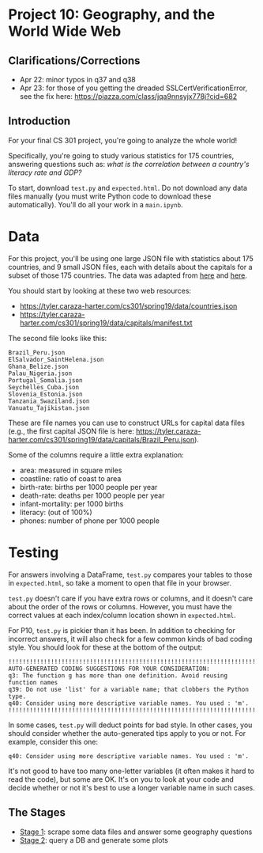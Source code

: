 # Project 10: Geography, and the World Wide Web

## Clarifications/Corrections

* Apr 22: minor typos in q37 and q38
* Apr 23: for those of you getting the dreaded SSLCertVerificationError, see the fix here: https://piazza.com/class/jqa9nnsyjx778j?cid=682

## Introduction

For your final CS 301 project, you're going to analyze the whole
world!

Specifically, you're going to study various statistics for 175
countries, answering questions such as: *what is the correlation
between a country's literacy rate and GDP?*

To start, download `test.py` and `expected.html`.  Do not download any
data files manually (you must write Python code to download these
automatically).  You'll do all your work in a `main.ipynb`.

# Data

For this project, you'll be using one large JSON file with statistics
about 175 countries, and 9 small JSON files, each with details about
the capitals for a subset of those 175 countries.  The data was
adapted from
[here](http://techslides.com/list-of-countries-and-capitals) and
[here](https://www.kaggle.com/fernandol/countries-of-the-world).

You should start by looking at these two web resources:

* https://tyler.caraza-harter.com/cs301/spring19/data/countries.json
* https://tyler.caraza-harter.com/cs301/spring19/data/capitals/manifest.txt

The second file looks like this:

```
Brazil_Peru.json
ElSalvador_SaintHelena.json
Ghana_Belize.json
Palau_Nigeria.json
Portugal_Somalia.json
Seychelles_Cuba.json
Slovenia_Estonia.json
Tanzania_Swaziland.json
Vanuatu_Tajikistan.json
```

These are file names you can use to construct URLs for capital data files (e.g., the first capital JSON file is here: https://tyler.caraza-harter.com/cs301/spring19/data/capitals/Brazil_Peru.json).

Some of the columns require a little extra explanation:
* area: measured in square miles
* coastline: ratio of coast to area
* birth-rate: births per 1000 people per year
* death-rate: deaths per 1000 people per year
* infant-mortality: per 1000 births
* literacy: (out of 100%)
* phones: number of phone per 1000 people

# Testing

For answers involving a DataFrame, `test.py` compares your tables to
those in `expected.html`, so take a moment to open that file in your
browser.

`test.py` doesn't care if you have extra rows or columns, and it
doesn't care about the order of the rows or columns.  However, you
must have the correct values at each index/column location shown in
`expected.html`.

For P10, `test.py` is pickier than it has been.  In addition to
checking for incorrect answers, it will also check for a few common
kinds of bad coding style.  You should look for these at the bottom of
the output:

```
!!!!!!!!!!!!!!!!!!!!!!!!!!!!!!!!!!!!!!!!!!!!!!!!!!!!!!!!!!!!!!!!!!!!!!!!!!!!!!!!
AUTO-GENERATED CODING SUGGESTIONS FOR YOUR CONSIDERATION:
q3: The function g has more than one definition. Avoid reusing function names
q39: Do not use 'list' for a variable name; that clobbers the Python type.
q40: Consider using more descriptive variable names. You used : 'm'.
!!!!!!!!!!!!!!!!!!!!!!!!!!!!!!!!!!!!!!!!!!!!!!!!!!!!!!!!!!!!!!!!!!!!!!!!!!!!!!!!
```

In some cases, `test.py` will deduct points for bad style.  In other
cases, you should consider whether the auto-generated tips apply to
you or not.  For example, consider this one:

```
q40: Consider using more descriptive variable names. You used : 'm'.
```

It's not good to have too many one-letter variables (it often makes it
hard to read the code), but some are OK.  It's on you to look at your
code and decide whether or not it's best to use a longer variable name
in such cases.

## The Stages

* [Stage 1](stage1.md): scrape some data files and answer some geography questions
* [Stage 2](stage2.md): query a DB and generate some plots
